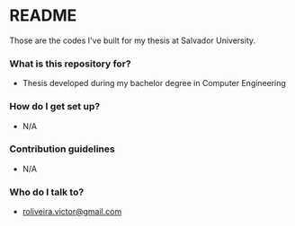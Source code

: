 # README #

Those are the codes I've built for my thesis at Salvador University.

### What is this repository for? ###

* Thesis developed during my bachelor degree in Computer Engineering

### How do I get set up? ###

* N/A

### Contribution guidelines ###

* N/A

### Who do I talk to? ###

* roliveira.victor@gmail.com